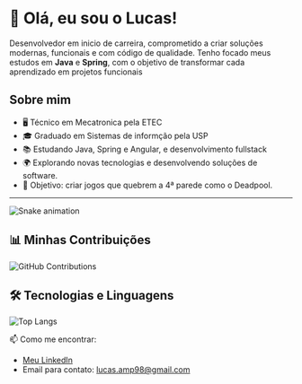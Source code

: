 # 👋 Olá, eu sou o Lucas!  

<p align="left">
Desenvolvedor em inicio de carreira, comprometido a criar soluções modernas, funcionais e com código de qualidade.
Tenho focado meus estudos em <strong>Java</strong> e <strong>Spring</strong>, com o objetivo de transformar cada aprendizado em projetos funcionais
</p>

## Sobre mim

- 🖥️ Técnico em Mecatronica pela ETEC  
- 🎓 Graduado em Sistemas de informção pela USP
- 📚 Estudando Java, Spring e Angular, e desenvolvimento fullstack
- 🌍 Explorando novas tecnologias e desenvolvendo soluções de software.
- 🎯 Objetivo: criar jogos que quebrem a 4ª parede como o Deadpool.

---

<img src="https://raw.githubusercontent.com/luka-martins/luka-martins/output/snake.svg" alt="Snake animation" />

## 📊 Minhas Contribuições

![GitHub Contributions](https://github-readme-stats.vercel.app/api?username=luka-martins&show_icons=true&theme=github_dark)

## 🛠️ Tecnologias e Linguagens

![Top Langs](https://github-readme-stats.vercel.app/api/top-langs/?username=luka-martins&layout=compact&theme=github_dark&hide_border=true)


📫 Como me encontrar:  
- [Meu LinkedIn](https://www.linkedin.com/in/seuusuario)  
- Email para contato: lucas.amp98@gmail.com
